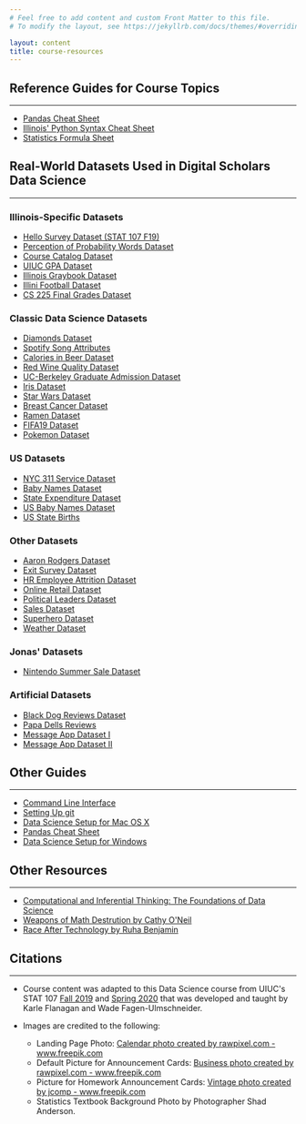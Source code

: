 ```yaml
---
# Feel free to add content and custom Front Matter to this file.
# To modify the layout, see https://jekyllrb.com/docs/themes/#overriding-theme-defaults

layout: content
title: course-resources
---
```


## Reference Guides for Course Topics
<hr/>

* <a href="{{ site.baseurl }}/assets/docs/resources/Pandas_Cheat_Sheet.pdf" target="_blank">Pandas Cheat Sheet</a>
* <a href="{{ site.baseurl }}/assets/docs/resources/illinois-python-cheatsheet.pdf" target="_blank">Illinois' Python Syntax Cheat Sheet</a>
* <a href="{{ site.baseurl }}/assets/docs/resources/Stat-107-Formulas.pdf" target="_blank">Statistics Formula Sheet</a>

## Real-World Datasets Used in Digital Scholars Data Science
<hr/>

### Illinois-Specific Datasets

* <a href="https://raw.githubusercontent.com/wjonasreger/datasets/main/datasets/hello-stat107-f19.csv" target="_blank">Hello Survey Dataset (STAT 107 F19)</a>
* <a href="https://raw.githubusercontent.com/wjonasreger/datasets/main/datasets/probability-words.csv" target="_blank">Perception of Probability Words Dataset</a>
* <a href="https://raw.githubusercontent.com/wjonasreger/datasets/main/datasets/courses.csv" target="_blank">Course Catalog Dataset</a>
* <a href="https://raw.githubusercontent.com/wjonasreger/datasets/main/datasets/uiuc-gpa-dataset.csv" target="_blank">UIUC GPA Dataset</a>
* <a href="https://raw.githubusercontent.com/wjonasreger/datasets/main/datasets/graybook.csv" target="_blank">Illinois Graybook Dataset</a>
* <a href="https://raw.githubusercontent.com/wjonasreger/datasets/main/datasets/illini-football-scores.csv" target="_blank">Illini Football Dataset</a>
* <a href="https://raw.githubusercontent.com/wjonasreger/datasets/main/datasets/cs225-final-grades.csv" target="_blank">CS 225 Final Grades Dataset</a>

### Classic Data Science Datasets

* <a href="https://raw.githubusercontent.com/wjonasreger/datasets/main/datasets/diamonds.csv" target="_blank">Diamonds Dataset</a>
* <a href="https://raw.githubusercontent.com/wjonasreger/datasets/main/datasets/spotify-song-data.csv" target="_blank">Spotify Song Attributes</a>
* <a href="https://raw.githubusercontent.com/wjonasreger/datasets/main/datasets/beer-dataset.csv" target="_blank">Calories in Beer Dataset</a>
* <a href="https://raw.githubusercontent.com/wjonasreger/datasets/main/datasets/winequality-red.csv" target="_blank">Red Wine Quality Dataset</a>
* <a href="https://raw.githubusercontent.com/wjonasreger/datasets/main/datasets/berkeley.csv" target="_blank">UC-Berkeley Graduate Admission Dataset</a>
* <a href="https://raw.githubusercontent.com/wjonasreger/datasets/main/datasets/iris.csv" target="_blank">Iris Dataset</a>
* <a href="https://raw.githubusercontent.com/wjonasreger/datasets/main/datasets/clean-starwars.csv" target="_blank">Star Wars Dataset</a>
* <a href="https://raw.githubusercontent.com/wjonasreger/datasets/main/datasets/wdbc.csv" target="_blank">Breast Cancer Dataset</a>
* <a href="https://raw.githubusercontent.com/wjonasreger/datasets/main/datasets/clean-ramen.csv" target="_blank">Ramen Dataset</a>
* <a href="https://raw.githubusercontent.com/wjonasreger/datasets/main/datasets/fifa19.csv" target="_blank">FIFA19 Dataset</a>
* <a href="https://raw.githubusercontent.com/wjonasreger/datasets/main/datasets/pokemon.csv" target="_blank">Pokemon Dataset</a>

### US Datasets

* <a href="https://raw.githubusercontent.com/wjonasreger/datasets/main/datasets/311-service-requests.csv" target="_blank">NYC 311 Service Dataset</a>
* <a href="https://raw.githubusercontent.com/wjonasreger/datasets/main/datasets/baby-names.csv" target="_blank">Baby Names Dataset</a>
* <a href="https://raw.githubusercontent.com/wjonasreger/datasets/main/datasets/dataa.csv" target="_blank">State Expenditure Dataset</a>
* <a href="https://raw.githubusercontent.com/wjonasreger/datasets/main/datasets/us-baby-names.csv" target="_blank">US Baby Names Dataset</a>
* <a href="https://raw.githubusercontent.com/wjonasreger/datasets/main/datasets/us-state-births.csv" target="_blank">US State Births</a>

### Other Datasets

* <a href="https://raw.githubusercontent.com/wjonasreger/datasets/main/datasets/aaron-rodgers.csv" target="_blank">Aaron Rodgers Dataset</a>
* <a href="https://raw.githubusercontent.com/wjonasreger/datasets/main/datasets/exit-survey-jan-2014.csv" target="_blank">Exit Survey Dataset</a>
* <a href="https://raw.githubusercontent.com/wjonasreger/datasets/main/datasets/hr-employee-attrition.csv" target="_blank">HR Employee Attrition Dataset</a>
* <a href="https://raw.githubusercontent.com/wjonasreger/datasets/main/datasets/online-retail.csv" target="_blank">Online Retail Dataset</a>
* <a href="https://raw.githubusercontent.com/wjonasreger/datasets/main/datasets/political-leaders.csv" target="_blank">Political Leaders Dataset</a>
* <a href="https://raw.githubusercontent.com/wjonasreger/datasets/main/datasets/sales-data.csv" target="_blank">Sales Dataset</a>
* <a href="https://raw.githubusercontent.com/wjonasreger/datasets/main/datasets/superhero.csv" target="_blank">Superhero Dataset</a>
* <a href="https://raw.githubusercontent.com/wjonasreger/datasets/main/datasets/weather-2012.csv" target="_blank">Weather Dataset</a>

### Jonas' Datasets

* <a href="https://raw.githubusercontent.com/wjonasreger/datasets/main/datasets/nintendo-game-prices.csv" target="_blank">Nintendo Summer Sale Dataset</a>

### Artificial Datasets

* <a href="https://raw.githubusercontent.com/wjonasreger/datasets/main/datasets/black-dog-reviews.csv" target="_blank">Black Dog Reviews Dataset</a>
* <a href="https://raw.githubusercontent.com/wjonasreger/datasets/main/datasets/papa-dels-reviews.csv" target="_blank">Papa Dells Reviews</a>
* <a href="https://raw.githubusercontent.com/wjonasreger/datasets/main/datasets/message-app-data.csv" target="_blank">Message App Dataset I</a>
* <a href="https://raw.githubusercontent.com/wjonasreger/datasets/main/datasets/sample-message.csv" target="_blank">Message App Dataset II</a>

## Other Guides
<hr/>

* <a href="{{ site.baseurl }}/resources/cli.html">Command Line Interface</a>
* <a href="{{ site.baseurl }}/resources/git.html">Setting Up git</a>
* <a href="{{ site.baseurl }}/resources/osx-setup.html">Data Science Setup for Mac OS X</a>
* <a href="{{ site.baseurl }}/resources/pandas-cheat-sheet.html">Pandas Cheat Sheet</a>
* <a href="{{ site.baseurl }}/resources/windows-setup.html">Data Science Setup for Windows</a>

## Other Resources
<hr/>

* <a href="https://inferentialthinking.com/chapters/intro.html" target="_blank">Computational and Inferential Thinking: The Foundations of Data Science</a>
* <a href="https://www.amazon.com/Weapons-Math-Destruction-Increases-Inequality/dp/0553418815" target="_blank">Weapons of Math Destrution by Cathy O'Neil</a>
* <a href="https://www.amazon.com/Race-After-Technology-Abolitionist-Tools/dp/1509526404" target="_blank">Race After Technology by Ruha Benjamin</a>

## Citations
<hr/>

* Course content was adapted to this Data Science course from UIUC's STAT 107 <a href="http://courses.las.illinois.edu/fall2019/stat107/" target="_blank">Fall 2019</a> and <a href="http://courses.las.illinois.edu/spring2020/stat107/" target="_blank">Spring 2020</a> that was developed and taught by Karle Flanagan and Wade Fagen-Ulmschneider.

* Images are credited to the following:
    * Landing Page Photo: <a href='https://www.freepik.com/photos/calendar'>Calendar photo created by rawpixel.com - www.freepik.com</a>
    * Default Picture for Announcement Cards: <a href='https://www.freepik.com/photos/business'>Business photo created by rawpixel.com - www.freepik.com</a>
    * Picture for Homework Announcement Cards: <a href='https://www.freepik.com/photos/vintage'>Vintage photo created by jcomp - www.freepik.com</a>
    * Statistics Textbook Background Photo by Photographer Shad Anderson.
